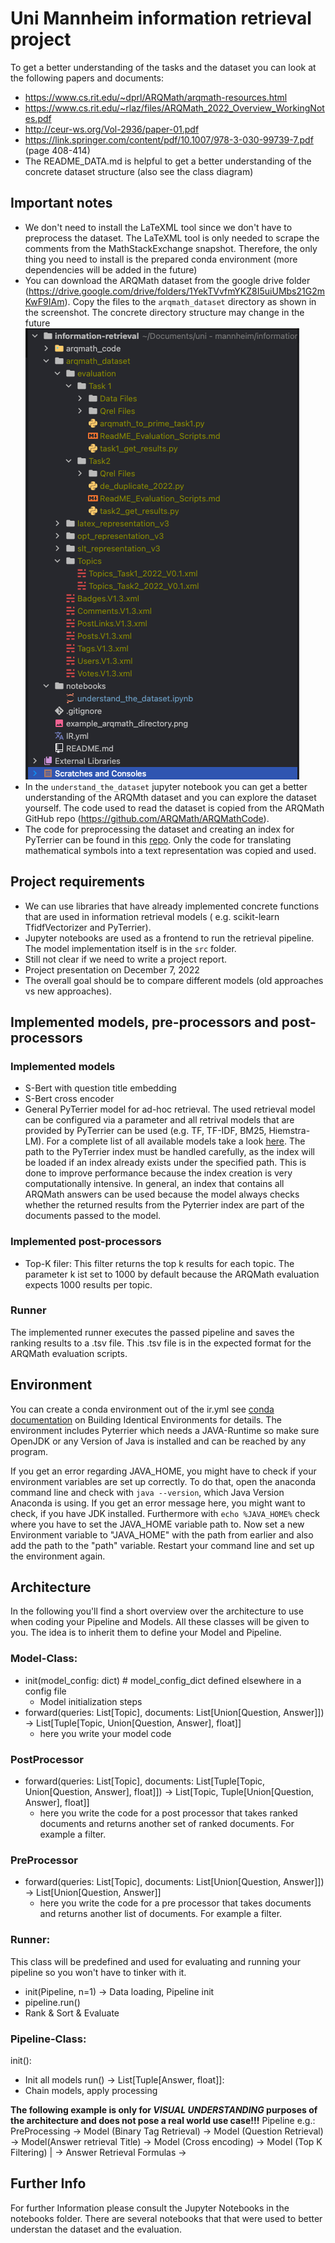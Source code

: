 # Uni Mannheim information retrieval project

To get a better understanding of the tasks and the dataset you can look at the following papers and documents:

- https://www.cs.rit.edu/~dprl/ARQMath/arqmath-resources.html
- https://www.cs.rit.edu/~rlaz/files/ARQMath_2022_Overview_WorkingNotes.pdf
- http://ceur-ws.org/Vol-2936/paper-01.pdf
- https://link.springer.com/content/pdf/10.1007/978-3-030-99739-7.pdf (page 408-414)
- The README_DATA.md is helpful to get a better understanding of the concrete dataset structure (also see the class
  diagram)

## Important notes

- We don't need to install the LaTeXML tool since we don't have to preprocess the dataset. The LaTeXML tool is only
  needed to scrape the comments from the MathStackExchange snapshot. Therefore, the only thing you need to install
  is the prepared conda environment (more dependencies will be added in the future)
- You can download the ARQMath dataset from the google drive
  folder (https://drive.google.com/drive/folders/1YekTVvfmYKZ8I5uiUMbs21G2mKwF9IAm). Copy the files to
  the `arqmath_dataset` directory as shown in the screenshot. The concrete directory structure may change in the
  future ![image](example_arqmath_directory.png)
- In the `understand_the_dataset` jupyter notebook you can get a better understanding of the ARQMth dataset and you can explore the dataset yourself. The   code used to read the dataset is copied from the ARQMath GitHub repo (https://github.com/ARQMath/ARQMathCode).
- The code for preprocessing the dataset and creating an index for PyTerrier can be found in
  this [repo](https://gitlab.com/dprl/pt-arqmath/-/tree/main/). Only the code for translating mathematical symbols into a text representation was copied   and used.


## Project requirements

- We can use libraries that have already implemented concrete functions that are used in information retrieval models (
  e.g. scikit-learn TfidfVectorizer and PyTerrier).
- Jupyter notebooks are used as a frontend to run the retrieval pipeline. The model implementation itself is in the `src` folder.
- Still not clear if we need to write a project report.
- Project presentation on December 7, 2022
- The overall goal should be to compare different models (old approaches vs new approaches).

## Implemented models, pre-processors and post-processors

### Implemented models

- S-Bert with question title embedding
- S-Bert cross encoder
- General PyTerrier model for ad-hoc retrieval. The used retrieval model can be configured via a parameter and all retrival models that are provided by     PyTerrier can be used (e.g. TF, TF-IDF, BM25, Hiemstra-LM). For a complete list of all available models take a look [here](http://terrier.org/docs/current/javadoc/org/terrier/matching/models/package-summary.html). The path to the PyTerrier index must be handled carefully, as  the index will be loaded if an index already exists under the specified path. This is done to improve performance because the index creation is very computationally intensive. In general, an index that contains all ARQMath answers can be used because the model always checks whether the returned results from the Pyterrier index are part of the documents passed to the model.

### Implemented post-processors

- Top-K filer: This filter returns the top k results for each topic. The parameter k ist set to 1000 by default because the ARQMath evaluation expects 1000 results per topic.

### Runner

The implemented runner executes the passed pipeline and saves the ranking results to a .tsv file. This .tsv file is in the expected format for the ARQMath evaluation scripts.

## Environment

You can create a conda environment out of the ir.yml
see [conda documentation](https://conda.io/projects/conda/en/latest/user-guide/tasks/manage-environments.html#activating-an-environment)
on Building Identical Environments for details. The environment includes Pyterrier which needs a JAVA-Runtime so make
sure OpenJDK or any Version of Java is installed and can be reached by any program.

If you get an error regarding JAVA_HOME, you might have to check if your environment variables are set up correctly. To
do that, open the anaconda command line and check with `java --version`, which Java Version Anaconda is using. If you
get an error message here, you might want to check, if you have JDK installed. Furthermore with `echo %JAVA_HOME%` check
where you have to set the JAVA_HOME variable path to. Now set a new Environment variable to "JAVA_HOME" with the path
from earlier and also add the path to the "path" variable. Restart your command line and set up the environment again.

## Architecture
In the following you'll find a short overview over the architecture to use when coding your Pipeline and Models. All these classes
will be given to you. The idea is to inherit them to define your Model and Pipeline.
### Model-Class:
- init(model_config: dict) # model_config_dict defined elsewhere in a config file
  - Model initialization steps
- forward(queries: List[Topic], documents: List[Union[Question, Answer]]) -> List[Tuple[Topic, Union[Question, Answer], float]]
  - here you write your model code

### PostProcessor
- forward(queries: List[Topic], documents: List[Tuple[Topic, Union[Question, Answer], float]]) -> List[Topic, Tuple[Union[Question, Answer], float]]
  - here you write the code for a post processor that takes ranked documents and returns another set of ranked documents. For example a filter.

### PreProcessor
- forward(queries: List[Topic], documents: List[Union[Question, Answer]]) -> List[Union[Question, Answer]]
  - here you write the code for a pre processor that takes documents and returns another list of documents. For example a filter.

### Runner:
This class will be predefined and used for evaluating and running your pipeline so you won't have to tinker with it.
- init(Pipeline, n=1) -> Data loading, Pipeline init
- pipeline.run()
- Rank & Sort & Evaluate

### Pipeline-Class:
init():
- Init all models
run() -> List[Tuple[Answer, float]]:
- Chain models, apply processing

**The following example is only for *VISUAL UNDERSTANDING* purposes of the architecture and does not pose a real world use case!!!**
Pipeline e.g.: PreProcessing -> Model (Binary Tag Retrieval) -> Model (Question Retrieval) -> Model(Answer retrieval Title) -> Model (Cross encoding) -> Model (Top K Filtering)
													             					| -> Answer Retrieval Formulas ->

## Further Info

For further Information please consult the Jupyter Notebooks in the notebooks folder. There are several notebooks that that were used to better understan the dataset and the evaluation.
